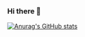 ### Hi there 👋

[![Anurag's GitHub stats](https://github-readme-stats.vercel.app/api?username=DanielBoettner&theme=gruvbox )](https://github.com/anuraghazra/github-readme-stats)

<!--
**DanielBoettner/DanielBoettner** is a ✨ _special_ ✨ repository because its `README.md` (this file) appears on your GitHub profile.

Here are some ideas to get you started:

- 🔭 I’m currently working on ...
- 🌱 I’m currently learning ...
- 👯 I’m looking to collaborate on ...
- 🤔 I’m looking for help with ...
- 💬 Ask me about ...
- 📫 How to reach me: Github, Discord, LinkedIn, Xing
- 😄 Pronouns: He/Him
- ⚡ Fun fact: ...
-->
